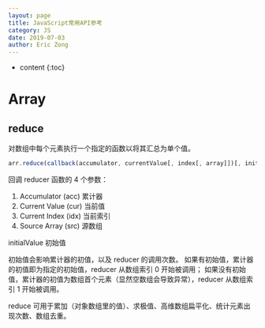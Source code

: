 ```yaml
---
layout: page
title: JavaScript常用API参考
category: JS
date: 2019-07-03
author: Eric Zong
---
```


* content
{:toc}

# Array

## reduce

对数组中每个元素执行一个指定的函数以将其汇总为单个值。

```js
arr.reduce(callback(accumulator, currentValue[, index[, array]])[, initialValue])
```

回调 reducer 函数的 4 个参数：

1. Accumulator (acc) 累计器
2. Current Value (cur) 当前值
3. Current Index (idx) 当前索引
4. Source Array (src) 源数组

initialValue 初始值

初始值会影响累计器的初值，以及 reducer 的调用次数。
如果有初始值，累计器的初值即为指定的初始值，reducer 从数组索引 0 开始被调用；
如果没有初始值，累计器的初值为数组首个元素（显然空数组会导致异常），reducer 从数组索引 1 开始被调用。

reduce 可用于累加（对象数组里的值）、求极值、高维数组扁平化、统计元素出现次数、数组去重。

